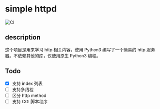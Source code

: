 # simple httpd

![CI](https://github.com/clysto/simple-httpd/workflows/CI/badge.svg)

## description

这个项目是用来学习 http 相关内容，使用 Python3 编写了一个简易的 http 服务器。不依赖其他的库，仅使用原生 Python3 编程。

## Todo

- [x] 支持 index 列表
- [ ] 支持多线程
- [ ] 区分 http method
- [ ] 支持 CGI 脚本程序
